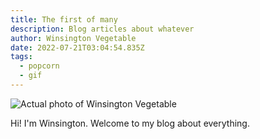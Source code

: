 ```yaml
---
title: The first of many
description: Blog articles about whatever
author: Winsington Vegetable
date: 2022-07-21T03:04:54.835Z
tags:
  - popcorn
  - gif
---
```

![Actual photo of Winsington Vegetable](/static/img/craiyon_103200_cartoon_rat_villain.png "Winsington Vegetable")



Hi! I'm Winsington. Welcome to my blog about everything.